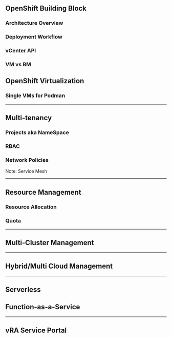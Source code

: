 

## OpenShift Building Block

### Architecture Overview

### Deployment Workflow

### vCenter API

### VM vs BM



## OpenShift Virtualization

### Single VMs for Podman


--- 
## Multi-tenancy 

### Projects aka NameSpace

### RBAC 

### Network Policies

Note: Service Mesh

--- 
## Resource Management

### Resource Allocation

### Quota

--- 

## Multi-Cluster Management


--- 
## Hybrid/Multi Cloud Management


--- 
## Serverless


## Function-as-a-Service


---
## vRA Service Portal


